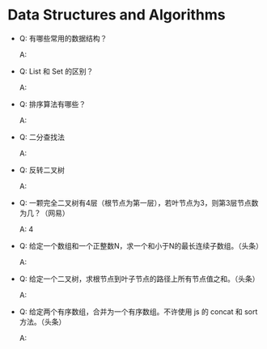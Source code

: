 # Data Structures and Algorithms

- Q: 有哪些常用的数据结构？

  A:

- Q: List 和 Set 的区别？

  A:

- Q: 排序算法有哪些？

  A:

- Q: 二分查找法

  A:

- Q: 反转二叉树

  A:

- Q: 一颗完全二叉树有4层（根节点为第一层），若叶节点为3，则第3层节点数为几？（网易）

  A: 4

- Q: 给定一个数组和一个正整数N，求一个和小于N的最长连续子数组。（头条）

  A:

- Q: 给定一个二叉树，求根节点到叶子节点的路径上所有节点值之和。（头条）

  A:

- Q: 给定两个有序数组，合并为一个有序数组。不许使用 js 的 concat 和 sort 方法。（头条）

  A: